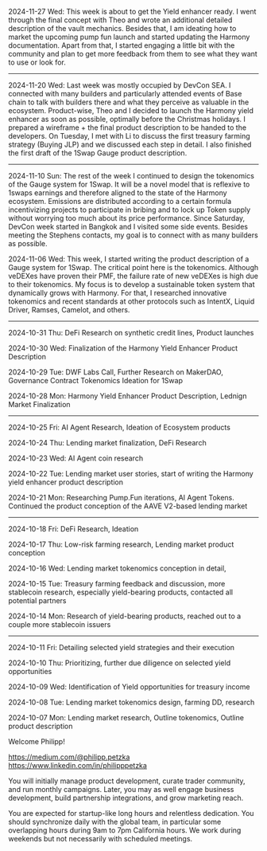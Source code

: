 2024-11-27 Wed: This week is about to get the Yield enhancer ready. I went through the final concept with Theo and wrote an additional detailed description of the vault mechanics. Besides that, I am ideating how to market the upcoming pump fun launch and started updating the Harmony documentation. Apart from that, I started engaging a little bit with the community and plan to get more feedback from them to see what they want to use or look for. 

---

2024-11-20 Wed: Last week was mostly occupied by DevCon SEA. I connected with many builders and particularly attended events of Base chain to talk with builders there and what they perceive as valuable in the ecosystem. Product-wise, Theo and I decided to launch the Harmony yield enhancer as soon as possible, optimally before the Christmas holidays. I prepared a wireframe + the final product description to be handed to the developers. On Tuesday, I met with Li to discuss the first treasury farming strategy (Buying JLP) and we discussed each step in detail. I also finished the first draft of the 1Swap Gauge product description. 

---

2024-11-10 Sun: The rest of the week I continued to design the tokenomics of the Gauge system for 1Swap. It will be a novel model that is reflexive to 1swaps earnings and therefore aligned to the state of the Harmony ecosystem. Emissions are distributed according to a certain formula incentivizing projects to participate in bribing and to lock up Token supply without worrying too much about its price performance. Since Saturday, DevCon week started in Bangkok and I visited some side events. Besides meeting the Stephens contacts, my goal is to connect with as many builders as possible. 

2024-11-06 Wed: This week, I started writing the product description of a Gauge system for 1Swap. The critical point here is the tokenomics. Although veDEXes have proven their PMF, the failure rate of new veDEXes is high due to their tokenomics. My focus is to develop a sustainable token system that dynamically grows with Harmony. For that, I researched innovative tokenomics and recent standards at other protocols such as IntentX, Liquid Driver, Ramses, Camelot, and others. 

---

2024-10-31 Thu: DeFi Research on synthetic credit lines, Product launches

2024-10-30 Wed: Finalization of the Harmony Yield Enhancer Product Description

2024-10-29 Tue: DWF Labs Call, Further Research on MakerDAO, Governance Contract Tokenomics Ideation for 1Swap

2024-10-28 Mon: Harmony Yield Enhancer Product Description, Lednign Market Finalization

---

2024-10-25 Fri: AI Agent Research, Ideation of Ecosystem products

2024-10-24 Thu: Lending market finalization, DeFi Research

2024-10-23 Wed: AI Agent coin research

2024-10-22 Tue: Lending market user stories, start of writing the Harmony yield enhancer product description

2024-10-21 Mon: Researching Pump.Fun iterations, AI Agent Tokens. Continued the product conception of the AAVE V2-based lending market

---
2024-10-18 Fri: DeFi Research, Ideation

2024-10-17 Thu: Low-risk farming research, Lending market product conception

2024-10-16 Wed: Lending market tokenomics conception in detail,

2024-10-15 Tue: Treasury farming feedback and discussion, more stablecoin research, especially yield-bearing products, contacted all potential partners

2024-10-14 Mon: Research of yield-bearing products, reached out to a couple more stablecoin issuers

---
2024-10-11 Fri: Detailing selected yield strategies and their execution

2024-10-10 Thu: Prioritizing, further due diligence on selected yield opportunities

2024-10-09 Wed: Identification of Yield opportunities for treasury income

2024-10-08 Tue: Lending market tokenomics design, farming DD, research

2024-10-07 Mon: Lending market research, Outline tokenomics, Outline product description




Welcome Philipp!

https://medium.com/@philipp.petzka
https://www.linkedin.com/in/philipppetzka

You will initially manage product development, curate trader community, and run monthly campaigns. Later, you may as well engage business development, build partnership integrations, and grow marketing reach.

You are expected for startup-like long hours and relentless dedication. You should synchronize daily with the global team, in particular some overlapping hours during 9am to 7pm California hours. We work during weekends but not necessarily with scheduled meetings.

